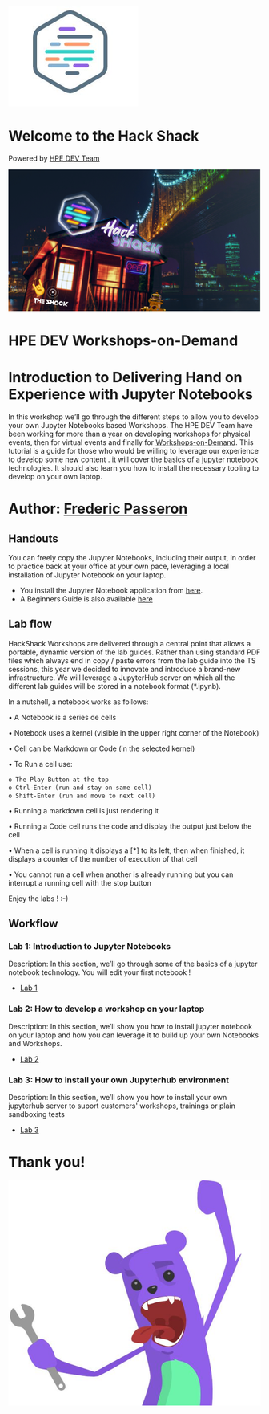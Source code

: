 ![HPEDEVlogo](Pictures/hpedevlogo-NB.JPG)

# Welcome to the Hack Shack
Powered by [HPE DEV Team](https://hpedev.io)

<p align="center">
  <img src="Pictures/hackshackdisco.png">
  
</p>

# HPE DEV Workshops-on-Demand

# Introduction to Delivering Hand on Experience with Jupyter Notebooks
In this workshop we’ll go through the different steps to allow you to develop your own Jupyter Notebooks based Workshops.
The HPE DEV Team have been working for more than a year on developing workshops for physical events, then for virtual events and finally for [Workshops-on-Demand](https://hackshack.hpedev.io/workshops).
This tutorial is a guide for those who would be willing to leverage our experience to develop some new content . it will cover the basics of a jupyter notebook technologies. It should also learn you how to install the necessary tooling to develop on your own laptop.



# Author: [Frederic Passeron](mailto:frederic.passeron@hpe.com)

## Handouts
You can freely copy the Jupyter Notebooks, including their output, in order to practice back at your office at your own pace, leveraging a local installation of Jupyter Notebook on your laptop.
- You install the Jupyter Notebook application from [here](https://jupyter.org/install). 
- A Beginners Guide is also available [here](https://jupyter-notebook-beginner-guide.readthedocs.io/en/latest/what_is_jupyter.html)


## Lab flow
HackShack Workshops are delivered through a central point that allows a portable, dynamic version of the lab guides. Rather than using standard PDF files which always end in copy / paste errors from the lab guide into the TS sessions, this year we decided to innovate and introduce a brand-new infrastructure. We will leverage a JupyterHub server on which all the different lab guides will be stored in a notebook format (*.ipynb).

In a nutshell, a notebook works as follows:

• A Notebook is a series de cells

• Notebook uses a kernel (visible in the upper right corner of the Notebook)

• Cell can be Markdown or Code (in the selected kernel)

• To Run a cell use:

    o The Play Button at the top
    o Ctrl-Enter (run and stay on same cell)
    o Shift-Enter (run and move to next cell)
    
• Running a markdown cell is just rendering it

• Running a Code cell runs the code and display the output just below the cell

• When a cell is running it displays a [*] to its left, then when finished, it displays a counter of the number of execution of that cell

• You cannot run a cell when another is already running but you can interrupt a running cell with the stop button

Enjoy the labs ! :-)


## Workflow

### Lab 1: Introduction to Jupyter Notebooks
Description: In this section, we’ll go through some of the basics of a jupyter notebook technology. You will edit your first notebook !
* [Lab 1](1-Introduction-to-Jupyter-Notebooks.ipynb)

### Lab 2: How to develop a workshop on your laptop
Description: In this section, we’ll show you how to install jupyter notebook on your laptop and how you can leverage it to build up your own Notebooks and Workshops.
* [Lab 2](2-WKSHP-HowTo-Dev-with-laptop.ipynb)

### Lab 3: How to install your own Jupyterhub environment
Description: In this section, we’ll show you how to install your own jupyterhub server to suport customers' workshops, trainings or plain sandboxing tests
* [Lab 3](3-WKSHP-HowTo-Install-Jupyterhub)


# Thank you!
![grommet.JPG](Pictures/grommet.JPG)
